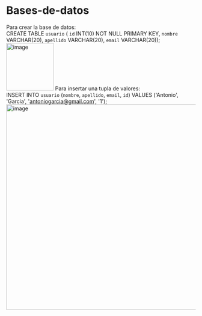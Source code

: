 # Bases-de-datos
Para crear la base de datos: <br>
CREATE TABLE `usuario` ( `id` INT(10) NOT NULL PRIMARY KEY, `nombre` VARCHAR(20), `apellido` VARCHAR(20), `email` VARCHAR(20));
<img width="126" alt="image" src="https://user-images.githubusercontent.com/109521077/235480632-7b212718-4159-4896-b8f0-63134138f4e1.png">
Para insertar una tupla de valores: <br>
INSERT INTO `usuario` (`nombre`, `apellido`, `email`, `id`) VALUES ('Antonio', 'Garcia', 'antoniogarcia@gmail.com', '1');
<img width="546" alt="image" src="https://user-images.githubusercontent.com/109521077/235483227-badb311d-579f-4fe0-8cfa-bea51112099a.png">
